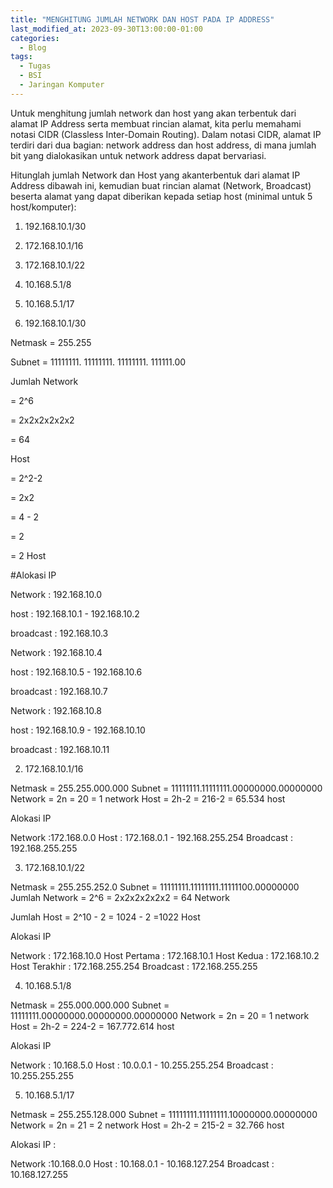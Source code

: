 ```yaml
---
title: "MENGHITUNG JUMLAH NETWORK DAN HOST PADA IP ADDRESS"
last_modified_at: 2023-09-30T13:00:00-01:00
categories:
  - Blog
tags:
  - Tugas
  - BSI
  - Jaringan Komputer
---
```


Untuk menghitung jumlah network dan host yang akan terbentuk dari alamat IP Address serta membuat rincian alamat, kita perlu memahami notasi CIDR (Classless Inter-Domain Routing). Dalam notasi CIDR, alamat IP terdiri dari dua bagian: network address dan host address, di mana jumlah bit yang dialokasikan untuk network address dapat bervariasi.

Hitunglah jumlah Network dan Host yang akanterbentuk dari alamat IP Address dibawah ini, kemudian buat rincian alamat (Network, Broadcast) beserta alamat yang dapat diberikan kepada setiap host (minimal untuk 5 host/komputer):
1. 192.168.10.1/30
2. 172.168.10.1/16
3. 172.168.10.1/22
4. 10.168.5.1/8
5. 10.168.5.1/17

1. 192.168.10.1/30

Netmask = 255.255

Subnet = 11111111. 11111111. 11111111. 111111.00


Jumlah Network

= 2^6

= 2x2x2x2x2x2

= 64


Host

= 2^2-2

= 2x2

= 4 - 2

= 2

= 2 Host


#Alokasi IP


Network   : 192.168.10.0

host : 192.168.10.1 - 192.168.10.2

broadcast : 192.168.10.3


Network   : 192.168.10.4

host : 192.168.10.5 - 192.168.10.6

broadcast : 192.168.10.7


Network   : 192.168.10.8

host : 192.168.10.9 - 192.168.10.10

broadcast : 192.168.10.11

2. 172.168.10.1/16

Netmask = 255.255.000.000
Subnet = 11111111.11111111.00000000.00000000
Network = 2n = 20 = 1 network
Host = 2h-2 = 216-2 = 65.534 host

Alokasi IP

Network :172.168.0.0
Host : 172.168.0.1 - 192.168.255.254
Broadcast : 192.168.255.255

3. 172.168.10.1/22

Netmask = 255.255.252.0
Subnet = 11111111.11111111.11111100.00000000
Jumlah Network = 2^6
= 2x2x2x2x2x2
= 64 Network

Jumlah Host = 2^10 - 2
= 1024 - 2
=1022 Host

Alokasi IP

Network : 172.168.10.0
Host Pertama : 172.168.10.1
Host Kedua : 172.168.10.2
Host Terakhir : 172.168.255.254
Broadcast : 172.168.255.255

4. 10.168.5.1/8

Netmask = 255.000.000.000
Subnet = 11111111.00000000.00000000.00000000
Network = 2n = 20 = 1 network
Host = 2h-2 = 224-2 = 167.772.614 host

Alokasi IP

Network : 10.168.5.0
Host : 10.0.0.1 - 10.255.255.254
Broadcast : 10.255.255.255

5. 10.168.5.1/17

Netmask = 255.255.128.000
Subnet = 11111111.11111111.10000000.00000000
Network = 2n = 21 = 2 network
Host = 2h-2 = 215-2 = 32.766 host

Alokasi IP :

Network :10.168.0.0
Host : 10.168.0.1 - 10.168.127.254
Broadcast : 10.168.127.255
